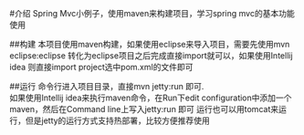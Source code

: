 #介绍
Spring Mvc小例子，使用maven来构建项目，学习spring mvc的基本功能使用

##构建
本项目使用maven构建，如果使用eclipse来导入项目，需要先使用mvn eclipse:eclipse 转化为eclipse项目之后完成直接import就可以，如果使用Intellij idea 则直接import project选中pom.xml的文件即可

##运行
命令行进入项目目录，直接mvn jetty:run  即可.    
如果使用Intellij idea来执行maven命令，在Run下edit configuration中添加一个maven，然后在Command line上写入jetty:run 即可
运行也可以用tomcat来运行，但是jetty的运行方式支持热部署，比较方便推荐使用
